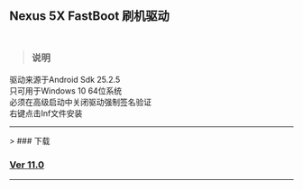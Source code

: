 ## Nexus 5X FastBoot 刷机驱动<br><br>
> ### 说明

驱动来源于Android Sdk 25.2.5<br>
只可用于Windows 10 64位系统<br>
必须在高级启动中关闭驱动强制签名验证<br>
右键点击Inf文件安装
<hr>
> ### 下载

### [Ver 11.0](/other/FastBoot.rar)
<hr>
